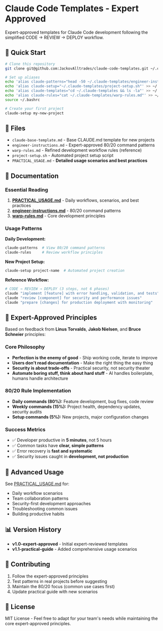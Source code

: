 # Claude Code Templates - Expert Approved

Expert-approved templates for Claude Code development following the simplified CODE → REVIEW → DEPLOY workflow.

## 🚀 Quick Start

```bash
# Clone this repository
git clone git@github.com:JackovAlltrades/claude-code-templates.git ~/.claude-templates

# Set up aliases
echo 'alias claude-patterns="head -50 ~/.claude-templates/engineer-instructions.md"' >> ~/.bashrc
echo 'alias claude-setup="~/.claude-templates/project-setup.sh"' >> ~/.bashrc
echo 'alias claude-templates="cd ~/.claude-templates && ls -la"' >> ~/.bashrc
echo 'alias claude-rules="cat ~/.claude-templates/warp-rules.md"' >> ~/.bashrc
source ~/.bashrc

# Create your first project
claude-setup my-new-project
```

## 📁 Files

- `claude-base-template.md` - Base CLAUDE.md template for new projects
- `engineer-instructions.md` - Expert-approved 80/20 command patterns
- `warp-rules.md` - Refined development workflow rules (reference)
- `project-setup.sh` - Automated project setup script
- `PRACTICAL_USAGE.md` - **Detailed usage scenarios and best practices**

## 📖 Documentation

### Essential Reading
1. **[PRACTICAL_USAGE.md](./PRACTICAL_USAGE.md)** - Daily workflows, scenarios, and best practices
2. **[engineer-instructions.md](./engineer-instructions.md)** - 80/20 command patterns
3. **[warp-rules.md](./warp-rules.md)** - Core development principles

### Usage Patterns

**Daily Development:**
```bash
claude-patterns  # View 80/20 command patterns
claude-rules     # Review workflow principles
```

**New Project Setup:**
```bash
claude-setup project-name  # Automated project creation
```

**Reference Workflow:**
```bash
# CODE → REVIEW → DEPLOY (3 steps, not 6 phases)
claude "implement [feature] with error handling, validation, and tests"
claude "review [component] for security and performance issues" 
claude "prepare [changes] for production deployment with monitoring"
```

## 🎯 Expert-Approved Principles

Based on feedback from **Linus Torvalds**, **Jakob Nielsen**, and **Bruce Schneier** principles:

### Core Philosophy
- **Perfection is the enemy of good** - Ship working code, iterate to improve
- **Users don't read documentation** - Make the right thing the easy thing
- **Security is about trade-offs** - Practical security, not security theater
- **Automate boring stuff, think about hard stuff** - AI handles boilerplate, humans handle architecture

### 80/20 Rule Implementation
- **Daily commands (80%):** Feature development, bug fixes, code review
- **Weekly commands (15%):** Project health, dependency updates, security audits
- **Setup commands (5%):** New projects, major configuration changes

### Success Metrics
- ✅ Developer productive in **5 minutes**, not 5 hours
- ✅ Common tasks have **clear, simple patterns**
- ✅ Error recovery is **fast and systematic**
- ✅ Security issues caught in **development, not production**

## 🔧 Advanced Usage

See [PRACTICAL_USAGE.md](./PRACTICAL_USAGE.md) for:
- Daily workflow scenarios
- Team collaboration patterns
- Security-first development approaches
- Troubleshooting common issues
- Building productive habits

## 📊 Version History

- **v1.0-expert-approved** - Initial expert-reviewed templates
- **v1.1-practical-guide** - Added comprehensive usage scenarios

## 🤝 Contributing

1. Follow the expert-approved principles
2. Test patterns in real projects before suggesting
3. Maintain the 80/20 focus (common use cases first)
4. Update practical guide with new scenarios

## 📄 License

MIT License - Feel free to adapt for your team's needs while maintaining the core expert-approved principles.